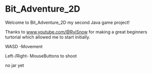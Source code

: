 # Bit_Adventure_2D

Welcome to Bit_Adventure_2D my second Java game project!

Thanks to www.youtube.com/@RyiSnow for making a great beginners turtorial which allowed me to start initially.

WASD -Movement

Left-/Right- MouseButtons to shoot

no jar yet

